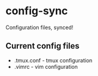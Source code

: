 config-sync
===========

Configuration files, synced!

Current config files
--------------------

* .tmux.conf - tmux configuration
* .vimrc     - vim configuration
